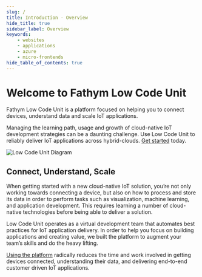 ```yaml
---
slug: /
title: Introduction - Overview
hide_title: true
sidebar_label: Overview
keywords:
    - websites
    - applications
    - azure
    - micro-frontends
hide_table_of_contents: true
---
```


# Welcome to Fathym Low Code Unit

Fathym Low Code Unit is a platform focused on helping you to connect devices, understand data and scale IoT applications.

Managing the learning path, usage and growth of cloud-native IoT development strategies can be a daunting challenge. Use Low Code Unit to reliably deliver IoT applications across hybrid-clouds. [Get started](https://www.lowcodeunit.com/dashboard) today.

![Low Code Unit Diagram](/img/lowcodeunit-diagram.png)

## Connect, Understand, Scale

When getting started with a new cloud-native IoT solution, you’re not only working towards connecting a device, but also on how to process and store its data in order to perform tasks such as visualization, machine learning, and application development. This requires learning a number of cloud-native technologies before being able to deliver a solution.

Low Code Unit operates as a virtual development team that automates best practices for IoT application delivery.  In order to help you focus on building applications and creating value, we built the platform to augment your team’s skills and do the heavy lifting.

[Using the platform](https://www.lowcodeunit.com/dashboard) radically reduces the time and work involved in getting devices connected, understanding their data, and delivering end-to-end customer driven IoT applications.
